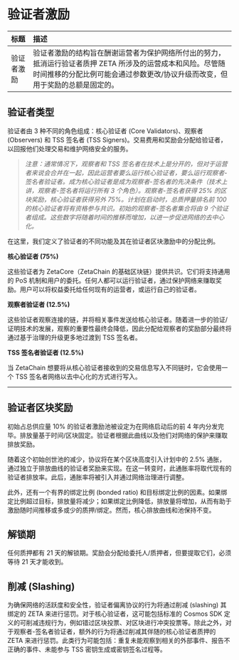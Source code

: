 # 验证者激励

| 标题 | 描述 |
| :- | :- |
| 验证者激励 | 验证者激励的结构旨在酬谢运营者为保护网络所付出的努力，抵消运行验证者质押 ZETA 所涉及的运营成本和风险。尽管随时间推移的分配比例可能会通过参数更改/协议升级而改变，但用于奖励的总额是固定的。|

## 验证者类型

验证者由 3 种不同的角色组成：核心验证者 (Core Validators)、观察者 (Observers) 和 TSS 签名者 (TSS Signers)。交易费用和奖励会分配给验证者，以回报他们处理交易和维护网络安全的服务。

> _注意：通常情况下，观察者和 TSS 签名者在技术上是分开的，但对于运营者来说会合并在一起，因此运营者要么运行核心验证者，要么运行观察者-签名者验证者。成为核心验证者是成为观察者-签名者的先决条件（技术上讲，观察者-签名者将运行所有 3 个角色）。观察者-签名者获得 25% 的区块奖励，核心验证者获得另外 75%。计划在启动时，总质押量排名前 100 的核心验证者将有资格参与共识。初始的观察者-签名者集合将由 9 个验证者组成。这些数字将随着时间的推移而增加，以进一步促进网络的去中心化。_

在这里，我们定义了验证者的不同功能及其在验证者区块激励中的分配比例。

**核心验证者 (75%)**

这些验证者为 ZetaCore（ZetaChain 的基础区块链）提供共识。它们将支持通用的 PoS 机制和用户的委托。任何人都可以运行验证者，通过保护网络来赚取奖励。用户可以将权益委托给任何现有的运营者，或运行自己的验证者。

**观察者验证者 (12.5%)**

这些验证者观察连接的链，并将相关事件发送给核心验证者。随着进一步的验证/证明技术的发展，观察的重要性最终会降低，因此分配给观察者的奖励部分最终将通过基于治理的升级更多地过渡到 TSS 签名者。

**TSS 签名者验证者 (12.5%)**

当 ZetaChain 想要将从核心验证者接收到的交易信息写入不同链时，它会使用一个 TSS 签名者网络以去中心化的方式进行写入。

***

## 验证者区块奖励

初始占总供应量 10% 的验证者激励池被设定为在网络启动后的前 4 年内分发完毕。排放量基于时间/区块固定。验证者根据此曲线以及他们对网络的保护来赚取排放奖励。

随着这个初始创世池的减少，协议将在某个区块高度引入计划中的 2.5% 通胀，通过独立于排放曲线的验证者奖励来实现。在这一转变时，此通胀率将取代现有的验证者排放率。此后，通胀率将被引入并通过网络治理进行调整。

此外，还有一个有界的绑定比例 (bonded ratio) 和目标绑定比例的因素。如果绑定比例超过目标，排放量将减少；如果绑定比例降低，排放量将增加，从而有助于激励随时间推移或多或少的质押/绑定。然而，核心排放曲线和池保持不变。

## 解锁期

任何质押都有 21 天的解锁期。奖励会分配给委托人/质押者，但要提取它们，必须等待 21 天才能收到。

## 削减 (Slashing)

为确保网络的活跃度和安全性，验证者偏离协议的行为将通过削减 (slashing) 其绑定的 ZETA 来进行惩罚。对于核心验证者，这可能包括标准的 Cosmos SDK 定义的可削减违规行为，例如错过区块投票、对区块进行冲突投票等。除此之外，对于观察者-签名者验证者，额外的行为将通过削减其伴随的核心验证者质押的 ZETA 来进行惩罚。此类行为可能包括：重复未能观察到相关的外部事件、报告不正确的事件、未能参与 TSS 密钥生成或密钥签名过程等。
